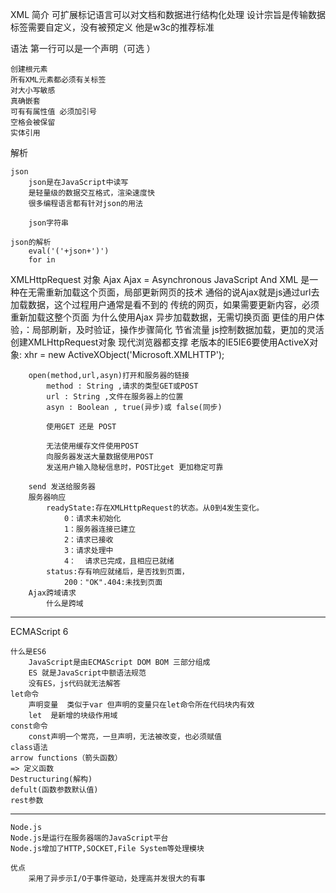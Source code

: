 
XML 简介
    可扩展标记语言可以对文档和数据进行结构化处理
    设计宗旨是传输数据
    标签需要自定义，没有被预定义
    他是w3c的推荐标准

语法
    第一行可以是一个声明（可选  ）
    <?xml version='1.0' encoding='utf-8'?>

    创建根元素
    所有XML元素都必须有关标签
    对大小写敏感
    真确嵌套
    可有有属性值 必须加引号
    空格会被保留
    实体引用
解析


	json
		json是在JavaScript中读写
		是轻量级的数据交互格式，渲染速度快
		很多编程语言都有针对json的用法

		json字符串

	json的解析
		eval('('+json+')')
		for in

XMLHttpRequest 对象
	Ajax 
		Ajax = Asynchronous JavaScript And XML
		是一种在无需重新加载这个页面，局部更新网页的技术
		通俗的说Ajax就是js通过url去加载数据，这个过程用户通常是看不到的
		传统的网页，如果需要更新内容，必须重新加载这整个页面
	为什么使用Ajax
		异步加载数据，无需切换页面
		更佳的用户体验，：局部刷新，及时验证，操作步骤简化
		节省流量
		js控制数据加载，更加的灵活
	创建XMLHttpRequest对象
		现代浏览器都支撑
		老版本的IE5IE6要使用ActiveX对象:
		xhr = new ActiveXObject('Microsoft.XMLHTTP');

		open(method,url,asyn)打开和服务器的链接
			method : String ,请求的类型GET或POST
			url : String ,文件在服务器上的位置
			asyn : Boolean , true(异步)或 false(同步)

			使用GET 还是 POST

			无法使用缓存文件使用POST
			向服务器发送大量数据使用POST
			发送用户输入隐秘信息时，POST比get 更加稳定可靠

		send 发送给服务器
		服务器响应
			readyState:存在XMLHttpRequest的状态。从0到4发生变化。
				0：请求未初始化
				1：服务器连接已建立
				2：请求已接收
				3：请求处理中
				4：	请求已完成，且相应已就绪
			status:存有响应就绪后，是否找到页面，
				200："OK".404:未找到页面
		Ajax跨域请求
			什么是跨域



-------------------------------------------

ECMAScript 6

	什么是ES6
		JavaScript是由ECMAScript DOM BOM 三部分组成
		ES 就是JavaScript中额语法规范
		没有ES，js代码就无法解答
	let命令
		声明变量  类似于var 但声明的变量只在let命令所在代码块内有效
		let  是新增的块级作用域
	const命令
		const声明一个常亮，一旦声明，无法被改变，也必须赋值
	class语法
	arrow functions（箭头函数）
	=> 定义函数
	Destructuring(解构)
	defult(函数参数默认值)
	rest参数


----------------------------------------------
	Node.js
	Node.js是运行在服务器端的JavaScript平台
	Node.js增加了HTTP,SOCKET,File System等处理模块

	优点
		采用了异步示I/O于事件驱动，处理高并发很大的有事

	 
